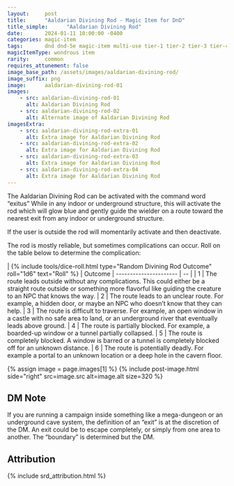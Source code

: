 ```yaml
---
layout:     post
title:      "Aaldarian Divining Rod - Magic Item for DnD"
title_simple:      "Aaldarian Divining Rod"
date:       2024-01-11 10:00:00 -0400
categories: magic-item
tags:       dnd dnd-5e magic-item multi-use tier-1 tier-2 tier-3 tier-4
magicItemType: wondrous item
rarity:     common
requires_attunement: false
image_base_path: /assets/images/aaldarian-divining-rod/
image_suffix: png
image:      aaldarian-divining-rod-01
images:
    - src: aaldarian-divining-rod-01
      alt: Aaldarian Divining Rod
    - src: aaldarian-divining-rod-02
      alt: Alternate image of Aaldarian Divining Rod
imagesExtra:
    - src: aaldarian-divining-rod-extra-01
      alt: Extra image for Aaldarian Divining Rod
    - src: aaldarian-divining-rod-extra-02
      alt: Extra image for Aaldarian Divining Rod
    - src: aaldarian-divining-rod-extra-03
      alt: Extra image for Aaldarian Divining Rod
    - src: aaldarian-divining-rod-extra-04
      alt: Extra image for Aaldarian Divining Rod
---
```


The Aaldarian Divining Rod can be activated with the command word “exitus” While in any indoor or underground structure, this will activate the rod which will glow blue and gently guide the wielder on a route toward the nearest exit from any indoor or underground structure.

<!--more-->

If the user is outside the rod will momentarily activate and then deactivate.

The rod is mostly reliable, but sometimes complications can occur. Roll on the table below to determine the complication:

<div markdown="block" class="roll-table js-autoroll js-roll-table">
| {% include tools/dice-roll.html type="Random Divining Rod Outcome" roll="1d6" text="Roll" %} | Outcome
| ---------------------- | -- |
| 1 | The route leads outside without any complications. This could either be a straight route outside or something more flavorful like guiding the creature to an NPC that knows the way.
| 2 | The route leads to an unclear route. For example, a hidden door, or maybe an NPC who doesn’t know that they can help.
| 3 | The route is difficult to traverse. For example, an open window in a castle with no safe area to land, or an underground river that eventually leads above ground.
| 4 | The route is partially blocked. For example, a boarded-up window or a tunnel partially collapsed.
| 5 | The route is completely blocked. A window is barred or a tunnel is completely blocked off for an unknown distance.
| 6 | The route is potentially deadly. For example a portal to an unknown location or a deep hole in the cavern floor.

</div>


{% assign image = page.images[1] %}
{% include post-image.html side="right" src=image.src alt=image.alt size=320 %}

## DM Note

If you are running a campaign inside something like a mega-dungeon or an underground cave system, the definition of an “exit” is at the discretion of the DM. An exit could be to escape completely, or simply from one area to another. The “boundary” is determined but the DM.


## Attribution

{% include srd_attribution.html %}
